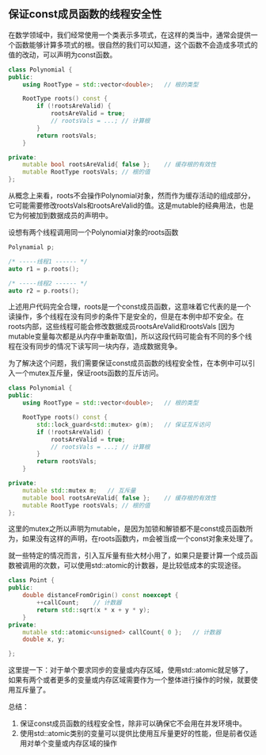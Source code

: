 ## 保证const成员函数的线程安全性

在数学领域中，我们经常使用一个类表示多项式，在这样的类当中，通常会提供一个函数能够计算多项式的根。很自然的我们可以知道，这个函数不会造成多项式的值的改动，可以声明为const函数。
```cpp
class Polynomial {
public:
	using RootType = std::vector<double>;	// 根的类型

	RootType roots() const {	
		if (!rootsAreValid) {
			rootsAreValid = true;
			// rootsVals = ...;	// 计算根
		}
		return rootsVals;
	}

private:
	mutable bool rootsAreValid{ false };	// 缓存根的有效性
	mutable RootType rootsVals;	// 根的值
};
```

从概念上来看，roots不会操作Polynomial对象，然而作为缓存活动的组成部分，它可能需要修改rootsVals和rootsAreValid的值。这是mutable的经典用法，也是它为何被加到数据成员的声明中。

设想有两个线程调用同一个Polynomial对象的roots函数
```cpp
Polynamial p;

/* -----线程1 ------ */
auto r1 = p.roots();

/* -----线程2 ------ */
auto r2 = p.roots();
```

上述用户代码完全合理，roots是一个const成员函数，这意味着它代表的是一个读操作，多个线程在没有同步的条件下是安全的，但是在本例中却不安全。在roots内部，这些线程可能会修改数据成员rootsAreValid和rootsVals [因为mutable变量每次都是从内存中重新取值]，所以这段代码可能会有不同的多个线程在没有同步的情况下读写同一块内存，造成数据竞争。

为了解决这个问题，我们需要保证const成员函数的线程安全性，在本例中可以引入一个mutex互斥量，保证roots函数的互斥访问。
```cpp
class Polynomial {
public:
	using RootType = std::vector<double>;	// 根的类型

	RootType roots() const {	
		std::lock_guard<std::mutex> g(m);	// 保证互斥访问
		if (!rootsAreValid) {
			rootsAreValid = true;
			// rootsVals = ...;	// 计算根
		}
		return rootsVals;
	}

private:
	mutable std::mutex m;	// 互斥量
	mutable bool rootsAreValid{ false };	// 缓存根的有效性
	mutable RootType rootsVals;	// 根的值
};
```
这里的mutex之所以声明为mutable，是因为加锁和解锁都不是const成员函数所为，如果没有这样的声明，在roots函数内，m会被当成一个const对象来处理了。

就一些特定的情况而言，引入互斥量有些大材小用了，如果只是要计算一个成员函数被调用的次数，可以使用std::atomic的计数器，是比较低成本的实现途径。
```cpp
class Point {
public:
	double distanceFromOrigin() const noexcept {
		++callCount;	// 计数器
		return std::sqrt(x * x + y * y);
	}
private:
	mutable std::atomic<unsigned> callCount{ 0 };	// 计数器
	double x, y;

};
```
这里提一下：对于单个要求同步的变量或内存区域，使用std::atomic就足够了，如果有两个或者更多的变量或内存区域需要作为一个整体进行操作的时候，就要使用互斥量了。

总结：
1. 保证const成员函数的线程安全性，除非可以确保它不会用在并发环境中。
2. 使用std::atomic类别的变量可以提供比使用互斥量更好的性能，但是前者仅适用对单个变量或内存区域的操作